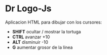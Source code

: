 # Dr Logo-Js

Aplicacion HTML para dibujar con los cursores:

- **SHIFT** ocultar / mostrar la tortuga
- **CTRL** avanzar +10
- **ALT** disminuir -10
- **G** aumentar grosor de la línea
